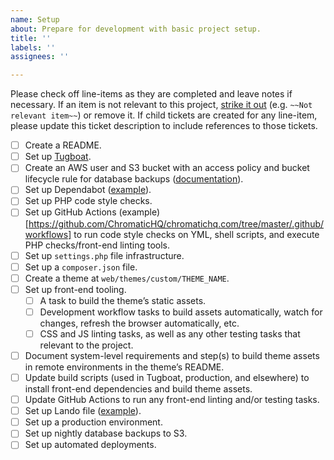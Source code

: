 ```yaml
---
name: Setup
about: Prepare for development with basic project setup.
title: ''
labels: ''
assignees: ''

---
```


Please check off line-items as they are completed and leave notes if necessary.
If an item is not relevant to this project, [strike it out](https://docs.github.com/en/github/writing-on-github/basic-writing-and-formatting-syntax#styling-text)
(e.g. `~~Not relevant item~~`) or remove it. If child tickets are created for
any line-item, please update this ticket description to include references to
those tickets.

- [ ] Create a README.
- [ ] Set up [Tugboat](https://dashboard.tugboat.qa/).
- [ ] Create an AWS user and S3 bucket with an access policy and bucket lifecycle rule for database backups ([documentation](https://github.com/ChromaticHQ/Chromatic-Handbook/blob/main/technical/database-backup-aws-s3.md)).
- [ ] Set up Dependabot ([example](https://github.com/ChromaticHQ/chromatichq.com/blob/master/.github/dependabot.yml)).
- [ ] Set up PHP code style checks.
- [ ] Set up GitHub Actions (example)[https://github.com/ChromaticHQ/chromatichq.com/tree/master/.github/workflows]
      to run code style checks on YML, shell scripts, and execute PHP
      checks/front-end linting tools.
- [ ] Set up `settings.php` file infrastructure.
- [ ] Set up a `composer.json` file.
- [ ] Create a theme at `web/themes/custom/THEME_NAME`.
- [ ] Set up front-end tooling.
    - [ ] A task to build the theme’s static assets.
    - [ ] Development workflow tasks to build assets automatically, watch for changes, refresh the browser automatically, etc.
    - [ ] CSS and JS linting tasks, as well as any other testing tasks that relevant to the project.
- [ ] Document system-level requirements and step(s) to build theme assets in remote environments in the theme’s README.
- [ ] Update build scripts (used in Tugboat, production, and elsewhere) to install front-end dependencies and build theme assets.
- [ ] Update GitHub Actions to run any front-end linting and/or testing tasks.
- [ ] Set up Lando file ([example](https://github.com/ChromaticHQ/chromatichq.com/blob/master/.lando.yml)).
- [ ] Set up a production environment.
- [ ] Set up nightly database backups to S3.
- [ ] Set up automated deployments.
